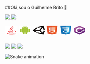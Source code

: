 ##Olá,sou o Guilherme Brito 👋


<div>
  <a href="https://github.com/GuilhermeB12">
  <img height="180em" src="https://github-readme-stats.vercel.app/api?username=GuilhermeB12&show_icons=true&theme=dracula&include_all_commits=true&count_private=true"/>
  <img height="180em" src="https://github-readme-stats.vercel.app/api/top-langs/?username=GuilhermeB12&layout=compact&langs_count=7&theme=dracula"/>
</div>
<div style="display: inline_block"><br>
  <img align="center" alt="Java" height="30" width="40" src="https://raw.githubusercontent.com/devicons/devicon/master/icons/java/java-plain.svg">
  <img align="center" alt="Android" height="30" width="40" src="https://raw.githubusercontent.com/devicons/devicon/master/icons/android/android-plain.svg">
  <img align="center" alt="Unity" height="30" width="40" src="https://raw.githubusercontent.com/devicons/devicon/master/icons/unity/unity-original.svg">
  <img align="center" alt="HTML" height="30" width="40" src="https://raw.githubusercontent.com/devicons/devicon/master/icons/html5/html5-original.svg">
  <img align="center" alt="CSS" height="30" width="40" src="https://raw.githubusercontent.com/devicons/devicon/master/icons/css3/css3-original.svg">
  <img align="center" alt="Rafa-Csharp" height="30" width="40" src="https://raw.githubusercontent.com/devicons/devicon/master/icons/csharp/csharp-original.svg">
</div>
  
  ##
  
  <div> 
  
  <a href="https://www.instagram.com/guilherme_brito.ds" target="_blank"><img src="https://img.shields.io/badge/-Instagram-%23E4405F?style=for-the-badge&logo=instagram&logoColor=white" target="_blank"></a>
  <a href = "mailto:guilhermebritodesouza2308@gmail.com"><img src="https://img.shields.io/badge/-Gmail-%23333?style=for-the-badge&logo=gmail&logoColor=white" target="_blank"></a>
  <a href="www.linkedin.com/in/guilherme-brito-souza" target="_blank"><img src="https://img.shields.io/badge/-LinkedIn-%230077B5?style=for-the-badge&logo=linkedin&logoColor=white" target="_blank"></a> 
 
  ![Snake animation](https://github.com/GuilhermeB12/GuilhermeB12/blob/output/github-contribution-grid-snake.svg)
 
</div>
